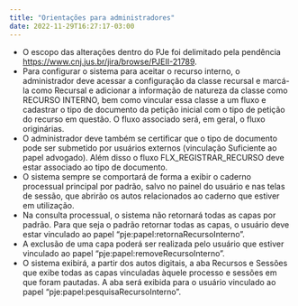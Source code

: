 ```yaml
---
title: "Orientações para administradores"
date: 2022-11-29T16:27:17-03:00
---
```


+ O escopo das alterações dentro do PJe foi delimitado pela pendência https://www.cnj.jus.br/jira/browse/PJEII-21789.
+ Para configurar o sistema para aceitar o recurso interno, o administrador deve acessar a configuração da classe recursal e marcá-la como Recursal e adicionar a informação de natureza da classe como RECURSO INTERNO, bem como vincular essa classe a um fluxo e cadastrar o tipo de documento da petição inicial com o tipo de petição do recurso em questão. O fluxo associado será, em geral, o fluxo originárias.
+ O administrador deve também se certificar que o tipo de documento pode ser submetido por usuários externos (vinculação Suficiente ao papel advogado). Além disso o fluxo FLX_REGISTRAR_RECURSO deve estar associado ao tipo de documento.
+ O sistema sempre se comportará de forma a exibir o caderno processual principal por padrão, salvo no painel do usuário e nas telas de sessão, que abrirão os autos relacionados ao caderno que estiver em utilização.
+ Na consulta processual, o sistema não retornará todas as capas por padrão. Para que seja o padrão retornar todas as capas, o usuário deve estar vinculado ao papel “pje:papel:retornaRecursoInterno”.
+ A exclusão de uma capa poderá ser realizada pelo usuário que estiver vinculado ao papel “pje:papel:removeRecursoInterno”.
+ O sistema exibirá, a partir dos autos digitais, a aba Recursos e Sessões que exibe todas as capas vinculadas àquele processo e sessões em que foram pautadas. A aba será exibida para o usuário vinculado ao papel “pje:papel:pesquisaRecursoInterno”.
